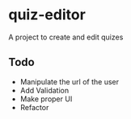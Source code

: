 # quiz-editor
A project to create and edit quizes
## Todo
* Manipulate the url of the user
* Add Validation
* Make proper UI
* Refactor
